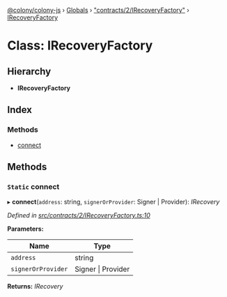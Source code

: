 [@colony/colony-js](../README.md) › [Globals](../globals.md) › ["contracts/2/IRecoveryFactory"](../modules/_contracts_2_irecoveryfactory_.md) › [IRecoveryFactory](_contracts_2_irecoveryfactory_.irecoveryfactory.md)

# Class: IRecoveryFactory

## Hierarchy

* **IRecoveryFactory**

## Index

### Methods

* [connect](_contracts_2_irecoveryfactory_.irecoveryfactory.md#static-connect)

## Methods

### `Static` connect

▸ **connect**(`address`: string, `signerOrProvider`: Signer | Provider): *IRecovery*

*Defined in [src/contracts/2/IRecoveryFactory.ts:10](https://github.com/JoinColony/colonyJS/blob/2830301/src/contracts/2/IRecoveryFactory.ts#L10)*

**Parameters:**

Name | Type |
------ | ------ |
`address` | string |
`signerOrProvider` | Signer &#124; Provider |

**Returns:** *IRecovery*
